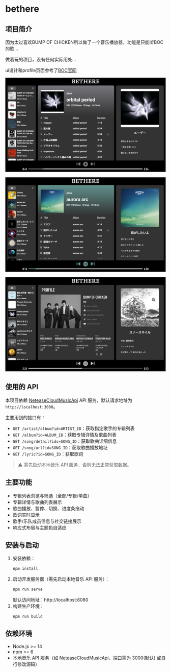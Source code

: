 # bethere

## 项目简介
因为太过喜欢BUMP OF CHICKEN所以做了一个音乐播放器，功能是只能听BOC的歌...

做着玩的项目，没有任何实际用处...

ui设计和profile页面参考了[BOC官网](https://www.bumpofchicken.com)

![效果图](./src/assets/images/bethere1.png)

![效果图](./src/assets/images/bethere2.png)

![效果图](./src/assets/images/bethere3.png)


## 使用的 API
本项目依赖 [NeteaseCloudMusicApi](https://github.com/Binaryify/NeteaseCloudMusicApi) API 服务，默认请求地址为 `http://localhost:3000`。

主要用到的接口有：
- `GET /artist/album?id=ARTIST_ID`：获取指定歌手的专辑列表
- `GET /album?id=ALBUM_ID`：获取专辑详情及歌曲列表
- `GET /song/detail?ids=SONG_ID`：获取歌曲详细信息
- `GET /song/url?id=SONG_ID`：获取歌曲播放地址
- `GET /lyric?id=SONG_ID`：获取歌词

> ⚠️ 需先启动本地音乐 API 服务，否则无法正常获取数据。

## 主要功能
- 专辑列表浏览与筛选（全部/专辑/单曲）
- 专辑详情与歌曲列表展示
- 歌曲播放、暂停、切换、进度条拖动
- 歌词实时显示
- 歌手/乐队成员信息与社交链接展示
- 响应式布局与主题色自适应

## 安装与启动
1. 安装依赖：
   ```bash
   npm install
   ```
2. 启动开发服务器（需先启动本地音乐 API 服务）：
   ```bash
   npm run serve
   ```
   默认访问地址：http://localhost:8080
3. 构建生产环境：
   ```bash
   npm run build
   ```

## 依赖环境
- Node.js >= 14
- npm >= 6
- 本地音乐 API 服务（如 NeteaseCloudMusicApi，端口需为 3000(默认) 或自行修改源码）
